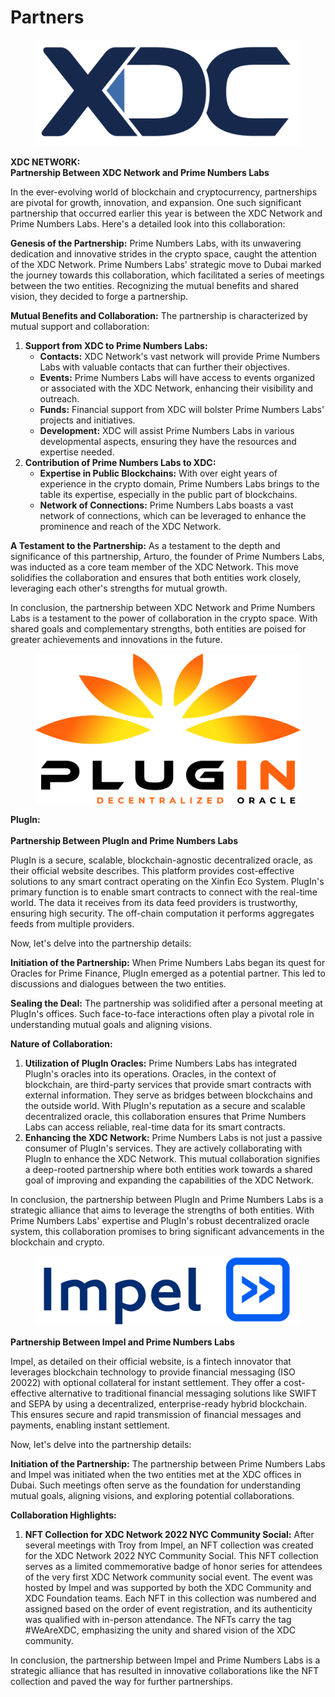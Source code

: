 # Partners

<figure><img src="../.gitbook/assets/XDC-Primary-Color-Logo.png" alt=""><figcaption></figcaption></figure>

**XDC NETWORK:** \
**Partnership Between XDC Network and Prime Numbers Labs**

In the ever-evolving world of blockchain and cryptocurrency, partnerships are pivotal for growth, innovation, and expansion. One such significant partnership that occurred earlier this year is between the XDC Network and Prime Numbers Labs. Here's a detailed look into this collaboration:

**Genesis of the Partnership:** Prime Numbers Labs, with its unwavering dedication and innovative strides in the crypto space, caught the attention of the XDC Network. Prime Numbers Labs' strategic move to Dubai marked the journey towards this collaboration, which facilitated a series of meetings between the two entities. Recognizing the mutual benefits and shared vision, they decided to forge a partnership.

**Mutual Benefits and Collaboration:** The partnership is characterized by mutual support and collaboration:

1. **Support from XDC to Prime Numbers Labs:**
   * **Contacts:** XDC Network's vast network will provide Prime Numbers Labs with valuable contacts that can further their objectives.
   * **Events:** Prime Numbers Labs will have access to events organized or associated with the XDC Network, enhancing their visibility and outreach.
   * **Funds:** Financial support from XDC will bolster Prime Numbers Labs' projects and initiatives.
   * **Development:** XDC will assist Prime Numbers Labs in various developmental aspects, ensuring they have the resources and expertise needed.
2. **Contribution of Prime Numbers Labs to XDC:**
   * **Expertise in Public Blockchains:** With over eight years of experience in the crypto domain, Prime Numbers Labs brings to the table its expertise, especially in the public part of blockchains.
   * **Network of Connections:** Prime Numbers Labs boasts a vast network of connections, which can be leveraged to enhance the prominence and reach of the XDC Network.

**A Testament to the Partnership:** As a testament to the depth and significance of this partnership, Arturo, the founder of Prime Numbers Labs, was inducted as a core team member of the XDC Network. This move solidifies the collaboration and ensures that both entities work closely, leveraging each other's strengths for mutual growth.

In conclusion, the partnership between XDC Network and Prime Numbers Labs is a testament to the power of collaboration in the crypto space. With shared goals and complementary strengths, both entities are poised for greater achievements and innovations in the future.





<figure><img src="../.gitbook/assets/logo-PLI.png" alt=""><figcaption></figcaption></figure>

**PlugIn:**\
\
**Partnership Between PlugIn and Prime Numbers Labs**

PlugIn is a secure, scalable, blockchain-agnostic decentralized oracle, as their official website describes. This platform provides cost-effective solutions to any smart contract operating on the Xinfin Eco System. PlugIn's primary function is to enable smart contracts to connect with the real-time world. The data it receives from its data feed providers is trustworthy, ensuring high security. The off-chain computation it performs aggregates feeds from multiple providers.

Now, let's delve into the partnership details:

**Initiation of the Partnership:** When Prime Numbers Labs began its quest for Oracles for Prime Finance, PlugIn emerged as a potential partner. This led to discussions and dialogues between the two entities.

**Sealing the Deal:** The partnership was solidified after a personal meeting at PlugIn's offices. Such face-to-face interactions often play a pivotal role in understanding mutual goals and aligning visions.

**Nature of Collaboration:**

1. **Utilization of PlugIn Oracles:** Prime Numbers Labs has integrated PlugIn's oracles into its operations. Oracles, in the context of blockchain, are third-party services that provide smart contracts with external information. They serve as bridges between blockchains and the outside world. With PlugIn's reputation as a secure and scalable decentralized oracle, this collaboration ensures that Prime Numbers Labs can access reliable, real-time data for its smart contracts.
2. **Enhancing the XDC Network:** Prime Numbers Labs is not just a passive consumer of PlugIn's services. They are actively collaborating with PlugIn to enhance the XDC Network. This mutual collaboration signifies a deep-rooted partnership where both entities work towards a shared goal of improving and expanding the capabilities of the XDC Network.

In conclusion, the partnership between PlugIn and Prime Numbers Labs is a strategic alliance that aims to leverage the strengths of both entities. With Prime Numbers Labs' expertise and PlugIn's robust decentralized oracle system, this collaboration promises to bring significant advancements in the blockchain and crypto.



<figure><img src="../.gitbook/assets/impel-white.png" alt=""><figcaption></figcaption></figure>

**Partnership Between Impel and Prime Numbers Labs**

Impel, as detailed on their official website, is a fintech innovator that leverages blockchain technology to provide financial messaging (ISO 20022) with optional collateral for instant settlement. They offer a cost-effective alternative to traditional financial messaging solutions like SWIFT and SEPA by using a decentralized, enterprise-ready hybrid blockchain. This ensures secure and rapid transmission of financial messages and payments, enabling instant settlement.

Now, let's delve into the partnership details:

**Initiation of the Partnership:** The partnership between Prime Numbers Labs and Impel was initiated when the two entities met at the XDC offices in Dubai. Such meetings often serve as the foundation for understanding mutual goals, aligning visions, and exploring potential collaborations.

**Collaboration Highlights:**

1. **NFT Collection for XDC Network 2022 NYC Community Social:** After several meetings with Troy from Impel, an NFT collection was created for the XDC Network 2022 NYC Community Social. This NFT collection serves as a limited commemorative badge of honor series for attendees of the very first XDC Network community social event. The event was hosted by Impel and was supported by both the XDC Community and XDC Foundation teams. Each NFT in this collection was numbered and assigned based on the order of event registration, and its authenticity was qualified with in-person attendance. The NFTs carry the tag #WeAreXDC, emphasizing the unity and shared vision of the XDC community.

In conclusion, the partnership between Impel and Prime Numbers Labs is a strategic alliance that has resulted in innovative collaborations like the NFT collection and paved the way for further partnerships.





